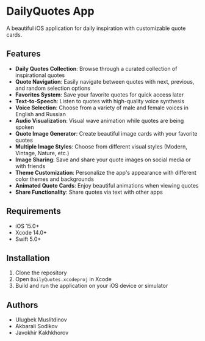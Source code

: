 # DailyQuotes App

A beautiful iOS application for daily inspiration with customizable quote cards.

## Features

- **Daily Quotes Collection**: Browse through a curated collection of inspirational quotes
- **Quote Navigation**: Easily navigate between quotes with next, previous, and random selection options
- **Favorites System**: Save your favorite quotes for quick access later
- **Text-to-Speech**: Listen to quotes with high-quality voice synthesis
- **Voice Selection**: Choose from a variety of male and female voices in English and Russian
- **Audio Visualization**: Visual wave animation while quotes are being spoken
- **Quote Image Generator**: Create beautiful image cards with your favorite quotes
- **Multiple Image Styles**: Choose from different visual styles (Modern, Vintage, Nature, etc.)
- **Image Sharing**: Save and share your quote images on social media or with friends
- **Theme Customization**: Personalize the app's appearance with different color themes and backgrounds
- **Animated Quote Cards**: Enjoy beautiful animations when viewing quotes
- **Share Functionality**: Share quotes via text with other apps

## Requirements

- iOS 15.0+
- Xcode 14.0+
- Swift 5.0+

## Installation

1. Clone the repository
2. Open `DailyQuotes.xcodeproj` in Xcode
3. Build and run the application on your iOS device or simulator

## Authors

- Ulugbek Muslitdinov
- Akbarali Sodikov
- Javokhir Kakhkhorov
